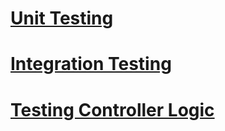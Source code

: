 # [Unit Testing](https://docs.microsoft.com/en-us/dotnet/articles/core/testing/unit-testing-with-dotnet-test)
# [Integration Testing](integration-testing.md)
# [Testing Controller Logic](../mvc/controllers/testing.md)
